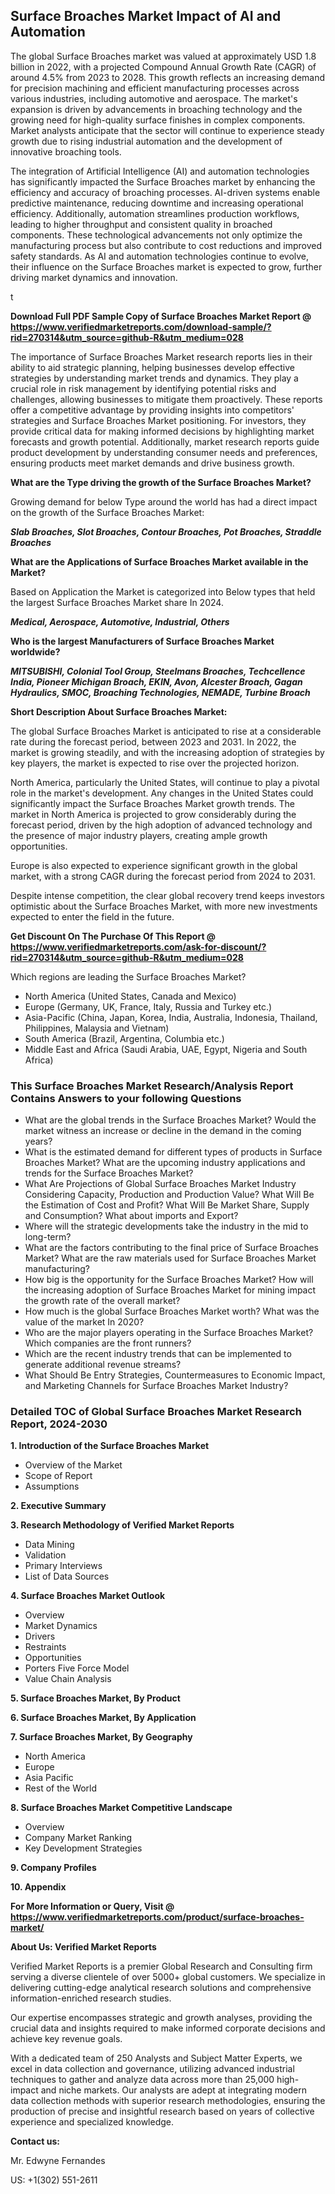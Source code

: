 <h2>Surface Broaches Market Impact of AI and Automation</h2><p>The global Surface Broaches market was valued at approximately USD 1.8 billion in 2022, with a projected Compound Annual Growth Rate (CAGR) of around 4.5% from 2023 to 2028. This growth reflects an increasing demand for precision machining and efficient manufacturing processes across various industries, including automotive and aerospace. The market's expansion is driven by advancements in broaching technology and the growing need for high-quality surface finishes in complex components. Market analysts anticipate that the sector will continue to experience steady growth due to rising industrial automation and the development of innovative broaching tools.</p><p>The integration of Artificial Intelligence (AI) and automation technologies has significantly impacted the Surface Broaches market by enhancing the efficiency and accuracy of broaching processes. AI-driven systems enable predictive maintenance, reducing downtime and increasing operational efficiency. Additionally, automation streamlines production workflows, leading to higher throughput and consistent quality in broached components. These technological advancements not only optimize the manufacturing process but also contribute to cost reductions and improved safety standards. As AI and automation technologies continue to evolve, their influence on the Surface Broaches market is expected to grow, further driving market dynamics and innovation.</p>t</p><p id="" class=""><strong>Download Full PDF Sample Copy of Surface Broaches Market Report @ <a href="https://www.verifiedmarketreports.com/download-sample/?rid=270314&utm_source=github-R&utm_medium=028" target="_blank">https://www.verifiedmarketreports.com/download-sample/?rid=270314&utm_source=github-R&utm_medium=028</a></strong></p><p>The importance of&nbsp;Surface Broaches Market research reports lies in their ability to aid strategic planning, helping businesses develop effective strategies by understanding market trends and dynamics. They play a crucial role in risk management by identifying potential risks and challenges, allowing businesses to mitigate them proactively. These reports offer a competitive advantage by providing insights into competitors' strategies and Surface Broaches Market positioning. For investors, they provide critical data for making informed decisions by highlighting market forecasts and growth potential. Additionally, market research reports guide product development by understanding consumer needs and preferences, ensuring products meet market demands and drive business growth.</p><p><strong>What are the&nbsp;Type driving the growth of the Surface Broaches Market?</strong></p><p id="" class="">Growing demand for below Type around the world has had a direct impact on the growth of the Surface Broaches Market:</p><em><strong>Slab Broaches, Slot Broaches, Contour Broaches, Pot Broaches, Straddle Broaches</strong></em></p><strong>What are the&nbsp;Applications&nbsp;of Surface Broaches Market available in the Market?</strong></p><p id="" class="">Based on Application the Market is categorized into Below types that held the largest Surface Broaches Market share In 2024.</p><em><strong>Medical, Aerospace, Automotive, Industrial, Others</strong></em></p><strong>Who is the largest Manufacturers of Surface Broaches Market worldwide?</strong></p><p><em><strong>MITSUBISHI, Colonial Tool Group, Steelmans Broaches, Techcellence India, Pioneer Michigan Broach, EKIN, Avon, Alcester Broach, Gagan Hydraulics, SMOC, Broaching Technologies, NEMADE, Turbine Broach</strong></em></p><p id="" class=""><strong>Short Description About Surface Broaches Market:</strong></p><p>The global Surface Broaches Market is anticipated to rise at a considerable rate during the forecast period, between 2023 and 2031. In 2022, the market is growing steadily, and with the increasing adoption of strategies by key players, the market is expected to rise over the projected horizon.</p><p>North America, particularly the United States, will continue to play a pivotal role in the market's development. Any changes in the United States could significantly impact the Surface Broaches Market growth trends. The market in North America is projected to grow considerably during the forecast period, driven by the high adoption of advanced technology and the presence of major industry players, creating ample growth opportunities.</p><p>Europe is also expected to experience significant growth in the global market, with a strong CAGR during the forecast period from 2024 to 2031.</p><p>Despite intense competition, the clear global recovery trend keeps investors optimistic about the Surface Broaches Market, with more new investments expected to enter the field in the future.</p><p id="" class=""><strong>Get Discount On The Purchase Of This Report @ <a href="https://www.verifiedmarketreports.com/ask-for-discount/?rid=270314&utm_source=github-R&utm_medium=028" target="_blank">https://www.verifiedmarketreports.com/ask-for-discount/?rid=270314&utm_source=github-R&utm_medium=028</a></strong></p>Which regions are leading the Surface Broaches Market?</p><ul><li>North America (United States, Canada and Mexico)</li><li>Europe (Germany, UK, France, Italy, Russia and Turkey etc.)</li><li>Asia-Pacific (China, Japan, Korea, India, Australia, Indonesia, Thailand, Philippines, Malaysia and Vietnam)</li><li>South America (Brazil, Argentina, Columbia etc.)</li><li>Middle East and Africa (Saudi Arabia, UAE, Egypt, Nigeria and South Africa)</li></ul><h3 id="" class="">This Surface Broaches Market Research/Analysis Report Contains Answers to your following Questions</h3><ul><li>What are the global trends in the Surface Broaches Market? Would the market witness an increase or decline in the demand in the coming years?</li><li>What is the estimated demand for different types of products in Surface Broaches Market? What are the upcoming industry applications and trends for the Surface Broaches Market?</li><li>What Are Projections of Global Surface Broaches Market Industry Considering Capacity, Production and Production Value? What Will Be the Estimation of Cost and Profit? What Will Be Market Share, Supply and Consumption? What about imports and Export?</li><li>Where will the strategic developments take the industry in the mid to long-term?</li><li>What are the factors contributing to the final price of Surface Broaches Market? What are the raw materials used for Surface Broaches Market manufacturing?</li><li>How big is the opportunity for the Surface Broaches Market? How will the increasing adoption of Surface Broaches Market for mining impact the growth rate of the overall market?</li><li>How much is the global Surface Broaches Market worth? What was the value of the market In 2020?</li><li>Who are the major players operating in the Surface Broaches Market? Which companies are the front runners?</li><li>Which are the recent industry trends that can be implemented to generate additional revenue streams?</li><li>What Should Be Entry Strategies, Countermeasures to Economic Impact, and Marketing Channels for Surface Broaches Market Industry?</li></ul><h3 id="" class="">Detailed TOC of Global Surface Broaches Market Research Report, 2024-2030</h3><p id="" class=""><strong>1. Introduction of the Surface Broaches Market</strong></p><ul><li>Overview of the Market</li><li>Scope of Report</li><li>Assumptions</li></ul><p id="" class=""><strong>2. Executive Summary</strong></p><p id="" class=""><strong>3. Research Methodology of Verified Market Reports</strong></p><ul><li>Data Mining</li><li>Validation</li><li>Primary Interviews</li><li>List of Data Sources</li></ul><p id="" class=""><strong>4. Surface Broaches Market Outlook</strong></p><ul><li>Overview</li><li>Market Dynamics</li><li>Drivers</li><li>Restraints</li><li>Opportunities</li><li>Porters Five Force Model</li><li>Value Chain Analysis</li></ul><p id="" class=""><strong>5. Surface Broaches Market, By Product</strong></p><p id="" class=""><strong>6. Surface Broaches Market, By Application</strong></p><p id="" class=""><strong>7. Surface Broaches Market, By Geography</strong></p><ul><li>North America</li><li>Europe</li><li>Asia Pacific</li><li>Rest of the World</li></ul><p id="" class=""><strong>8. Surface Broaches Market Competitive Landscape</strong></p><ul><li>Overview</li><li>Company Market Ranking</li><li>Key Development Strategies</li></ul><p id="" class=""><strong>9. Company Profiles</strong></p><p id="" class=""><strong>10. Appendix</strong></p><p id="" class=""><strong>For More Information or Query, Visit @ <a href="https://www.verifiedmarketreports.com/product/surface-broaches-market/" target="_blank">https://www.verifiedmarketreports.com/product/surface-broaches-market/</a></strong></p><p id="" class=""><strong>About Us: Verified Market Reports</strong></p><p id="" class="">Verified Market Reports is a premier Global Research and Consulting firm serving a diverse clientele of over 5000+ global customers. We specialize in delivering cutting-edge analytical research solutions and comprehensive information-enriched research studies.</p><p id="" class="">Our expertise encompasses strategic and growth analyses, providing the crucial data and insights required to make informed corporate decisions and achieve key revenue goals.</p><p id="" class="">With a dedicated team of 250 Analysts and Subject Matter Experts, we excel in data collection and governance, utilizing advanced industrial techniques to gather and analyze data across more than 25,000 high-impact and niche markets. Our analysts are adept at integrating modern data collection methods with superior research methodologies, ensuring the production of precise and insightful research based on years of collective experience and specialized knowledge.</p><p id="" class=""><strong>Contact us:</strong></p><p id="" class="">Mr. Edwyne Fernandes</p><p id="" class="">US: +1(302) 551-2611</p>